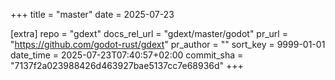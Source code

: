+++
title = "master"
date = 2025-07-23

[extra]
repo = "gdext"
docs_rel_url = "gdext/master/godot"
pr_url = "https://github.com/godot-rust/gdext"
pr_author = ""
sort_key = 9999-01-01
date_time = 2025-07-23T07:40:57+02:00
commit_sha = "7137f2a023988426d463927bae5137cc7e68936d"
+++


